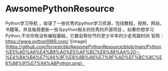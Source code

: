 # AwsomePythonResource
Python学习导航 ，收录了一些优秀的python学习资源，包括教程，视频，网站，书籍等。并且每周更新一些与python相关的优秀的开源项目 。如果你想学习Python,不论你有没有编程基础，它都会帮你节约至少半年的少走弯路时间
官网： https://www.python1989.com/
![image](https://github.com/forrestcbb/AwsomePythonResource/blob/main/Python%E5%AD%A6%E4%B9%A0%E5%AF%BC%E8%88%AA%20--%E4%BA%BA%E7%94%9F%E8%8B%A6%E7%9F%AD%EF%BC%8C%E6%88%91%E7%94%A8Python.png）
